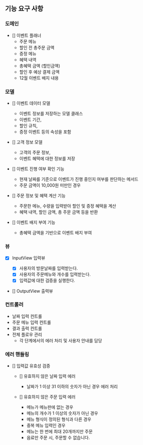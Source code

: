 ## 기능 요구 사항

### 도메인

- [] 이벤트 플래너
  - 주문 메뉴
  - 할인 전 총주문 금액
  - 증정 메뉴
  - 혜택 내역
  - 총혜택 금액 (할인금액)
  - 할인 후 예상 결제 금액
  - 12월 이벤트 배지 내용

### 모델

- [] 이벤트 데이터 모델

  - 이벤트 정보를 저장하는 모델 클래스
  - 이벤트 기간,
  - 할인 규칙,
  - 증정 이벤트 등의 속성을 포함

- [] 고객 정보 모델

  - 고객의 주문 정보,
  - 이벤트 혜택에 대한 정보를 저장

- [] 이벤트 진행 여부 확인 기능

  - 현재 날짜를 기준으로 이벤트가 진행 중인지 여부를 판단하는 메서드
  - 주문 금액이 10,000원 미만인 경우

- [] 주문 정보 및 혜택 계산 기능

  - 주문한 메뉴, 수량을 입력받아 할인 및 증정 혜택을 계산
  - 혜택 내역, 할인 금액, 총 주문 금액 등을 반환

- [] 이벤트 배지 부여 기능
  - 총혜택 금액을 기반으로 이벤트 배지 부여

### 뷰

- [x] InputView 입력뷰

  - [x] 사용자의 방문날짜를 입력받는다.
  - [x] 사용자의 주문메뉴와 개수를 입력받는다.
  - [x] 입력값에 대한 검증을 실행한다.

- [] OutputView 출력뷰

### 컨트롤러

- 날짜 입력 컨트롤
- 주문 메뉴 입력 컨트롤
- 결과 출력 컨트롤
- 전체 플로우 관리
  - 각 단계에서의 에러 처리 및 사용자 안내를 담당

### 에러 핸들링

- [] 입력값 유효성 검증

  - [] 유효하지 않은 날짜 입력 에러

    - 날짜가 1 이상 31 이하의 숫자가 아닌 경우 에러 처리

  - [] 유효하지 않은 주문 입력 에러
    - 메뉴가 메뉴판에 없는 경우
    - 메뉴의 개수가 1 이상의 숫자가 아닌 경우
    - 메뉴 형식이 정의된 형식과 다른 경우
    - 중복 메뉴 입력인 경우
    - 메뉴는 한 번에 최대 20개까지만 주문
    - 음료만 주문 시, 주문할 수 없습니다.
